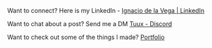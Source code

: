 Want to connect? Here is my LinkedIn - [Ignacio de la Vega | LinkedIn](https://www.linkedin.com/in/ignaciodlv/)

Want to chat about a post? Send me a DM [Tuux - Discord](discordapp.com/users/347493164757680140)

Want to check out some of the things I made? [Portfolio](https://ignaciodelavega.com/)



